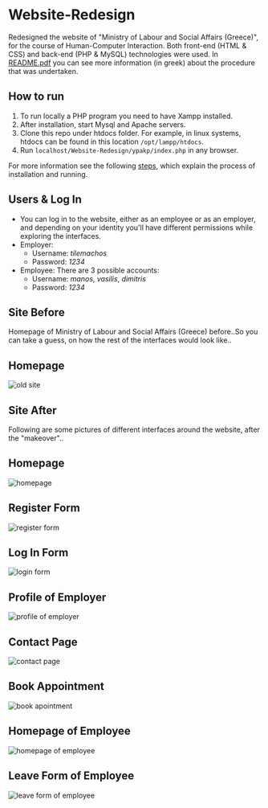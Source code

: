 # Website-Redesign
Redesigned the website of "Ministry of Labour and Social Affairs (Greece)", for the course of Human-Computer Interaction. Both front-end (HTML &amp; CSS) and back-end (PHP &amp; MySQL) technologies were used. In [README.pdf](README.pdf) you can see more information (in greek) about the procedure that was undertaken.

## How to run
1. To run locally a PHP program you need to have Xampp installed. 
2. After installation, start Mysql and Apache servers. 
3. Clone this repo under htdocs folder. For example, in linux systems, htdocs can be found in this location ```/opt/lampp/htdocs```.
4. Run ```localhost/Website-Redesign/ypakp/index.php``` in any browser. 

For more information see the following [steps](https://www.edureka.co/blog/how-to-run-a-php-program-in-xampp/), which explain the process of installation and running.

## Users & Log In
* You can log in to the website, either as an employee or as an employer, and depending on your identity you'll have different permissions while exploring the  interfaces.
* Employer:
  * Username: *tilemachos*
  * Password: *1234*
* Employee:
  There are 3 possible accounts:
  * Username: *manos*, *vasilis*, *dimitris*
  * Password: *1234*

## Site Before
Homepage of Ministry of Labour and Social Affairs (Greece) before..So you can take a guess, on how the rest of the interfaces would look like..

## Homepage
![old site](https://i.ibb.co/g3gJ3Qp/site-before.png)
<br>

## Site After
Following are some pictures of different interfaces around the website, after the "makeover"..

## Homepage
![homepage](https://i.ibb.co/4KhFmmN/home.png)
<br>

## Register Form
![register form](https://i.ibb.co/GC1CXCb/register.png)
<br>

## Log In Form
![login form](https://i.ibb.co/p18PdXM/login.png)
<br>

## Profile of Employer
![profile of employer](https://i.ibb.co/9tQMDhs/profile.png)
<br>

## Contact Page
![contact page](https://i.ibb.co/xsZCghg/contact.png)
<br>

## Book Appointment
![book apointment](https://i.ibb.co/ZzJfbGC/book-appointment.png)
<br>

## Homepage of Employee
![homepage of employee](https://i.ibb.co/VQT3XnF/employer.png)
<br>

## Leave Form of Employee
![leave form of employee](https://i.ibb.co/3WjzGbt/leave-form.png)
<br>
